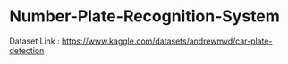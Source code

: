 # Number-Plate-Recognition-System

Dataset Link : https://www.kaggle.com/datasets/andrewmvd/car-plate-detection
